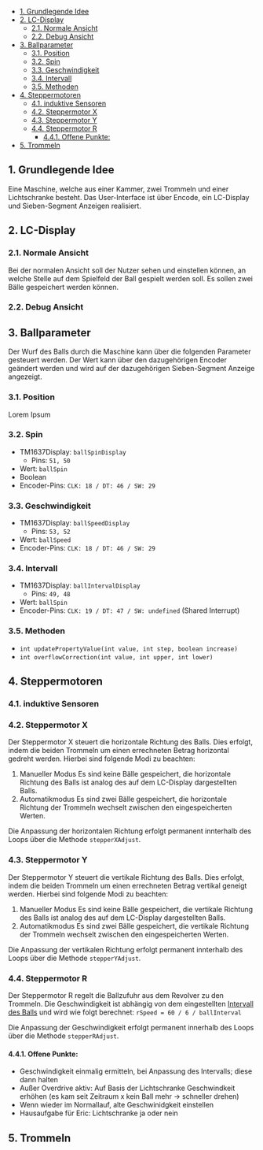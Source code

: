 - [1. Grundlegende Idee](#1-grundlegende-idee)
- [2. LC-Display](#2-lc-display)
  - [2.1. Normale Ansicht](#21-normale-ansicht)
  - [2.2. Debug Ansicht](#22-debug-ansicht)
- [3. Ballparameter](#3-ballparameter)
  - [3.1. Position](#31-position)
  - [3.2. Spin](#32-spin)
  - [3.3. Geschwindigkeit](#33-geschwindigkeit)
  - [3.4. Intervall](#34-intervall)
  - [3.5. Methoden](#35-methoden)
- [4. Steppermotoren](#4-steppermotoren)
  - [4.1. induktive Sensoren](#41-induktive-sensoren)
  - [4.2. Steppermotor X](#42-steppermotor-x)
  - [4.3. Steppermotor Y](#43-steppermotor-y)
  - [4.4. Steppermotor R](#44-steppermotor-r)
    - [4.4.1. Offene Punkte:](#441-offene-punkte)
- [5. Trommeln](#5-trommeln)


## 1. Grundlegende Idee
Eine Maschine, welche aus einer Kammer, zwei Trommeln und einer Lichtschranke besteht.
Das User-Interface ist über Encode, ein LC-Display und Sieben-Segment Anzeigen realisiert.

## 2. LC-Display
### 2.1. Normale Ansicht
Bei der normalen Ansicht soll der Nutzer sehen und einstellen können, an welche Stelle auf dem Spielfeld der Ball gespielt werden soll.
Es sollen zwei Bälle gespeichert werden können.

### 2.2. Debug Ansicht


## 3. Ballparameter
Der Wurf des Balls durch die Maschine kann über die folgenden Parameter gesteuert werden. Der Wert kann über den dazugehörigen Encoder geändert werden und wird auf der dazugehörigen Sieben-Segment Anzeige angezeigt.
### 3.1. Position
Lorem Ipsum

### 3.2. Spin
- TM1637Display: `ballSpinDisplay`
  - Pins: `51, 50`
- Wert: `ballSpin`
- Boolean
- Encoder-Pins: `CLK: 18 / DT: 46 / SW: 29`

### 3.3. Geschwindigkeit
- TM1637Display: `ballSpeedDisplay`
  - Pins: `53, 52`
- Wert: `ballSpeed`
- Encoder-Pins: `CLK: 18 / DT: 46 / SW: 29`
  
### 3.4. Intervall
- TM1637Display: `ballIntervalDisplay`
  - Pins: `49, 48`
- Wert: `ballSpin`
- Encoder-Pins: `CLK: 19 / DT: 47 / SW: undefined` (Shared Interrupt)

### 3.5. Methoden
- `int updatePropertyValue(int value, int step, boolean increase)`
- `int overflowCorrection(int value, int upper, int lower)`

## 4. Steppermotoren
### 4.1. induktive Sensoren
### 4.2. Steppermotor X 
Der Steppermotor X steuert die horizontale Richtung des Balls. Dies erfolgt, indem die beiden Trommeln um einen errechneten Betrag horizontal gedreht werden.
Hierbei sind folgende Modi zu beachten:
1. Manueller Modus
   Es sind keine Bälle gespeichert, die horizontale Richtung des Balls ist analog des auf dem LC-Display dargestellten Balls.
2. Automatikmodus
   Es sind zwei Bälle gespeichert, die horizontale Richtung der Trommeln wechselt zwischen den eingespeicherten Werten.

Die Anpassung der horizontalen Richtung erfolgt permanent innterhalb des Loops über die Methode `stepperXAdjust`.

### 4.3. Steppermotor Y
Der Steppermotor Y steuert die vertikale Richtung des Balls. Dies erfolgt, indem die beiden Trommeln um einen errechneten Betrag vertikal geneigt werden.
Hierbei sind folgende Modi zu beachten:
1. Manueller Modus
   Es sind keine Bälle gespeichert, die vertikale Richtung des Balls ist analog des auf dem LC-Display dargestellten Balls.
2. Automatikmodus
   Es sind zwei Bälle gespeichert, die vertikale Richtung der Trommeln wechselt zwischen den eingespeicherten Werten.

Die Anpassung der vertikalen Richtung erfolgt permanent innterhalb des Loops über die Methode `stepperYAdjust`.

### 4.4. Steppermotor R
Der Steppermotor R regelt die Ballzufuhr aus dem Revolver zu den Trommeln.
Die Geschwindigkeit ist abhängig von dem eingestellten [Intervall des Balls](#intervall) und wird wie folgt berechnet: `rSpeed = 60 / 6 / ballInterval`

Die Anpassung der Geschwindigkeit erfolgt permanent innerhalb des Loops über die Methode `stepperRAdjust`.

#### 4.4.1. Offene Punkte:
- Geschwindigkeit einmalig ermitteln, bei Anpassung des Intervalls; diese dann halten
- Außer Overdrive aktiv: Auf Basis der Lichtschranke Geschwindkeit erhöhen (es kam seit Zeitraum x kein Ball mehr -> schneller drehen)
- Wenn wieder im Normallauf, alte Geschwinidgkeit einstellen
- Hausaufgabe für Eric: Lichtschranke ja oder nein

## 5. Trommeln
